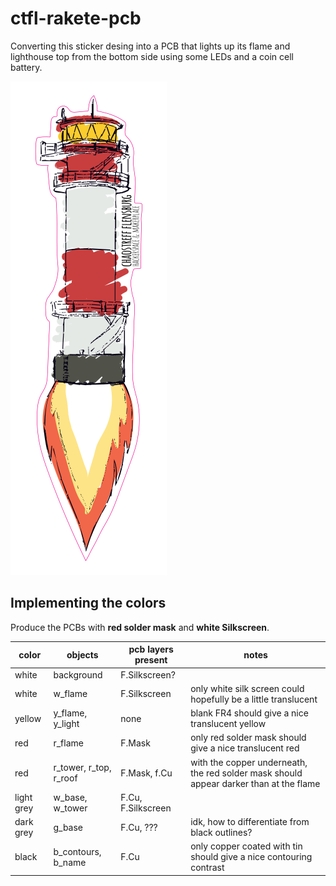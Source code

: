 # ctfl-rakete-pcb

Converting this sticker desing into a PCB that lights up its flame and lighthouse top from the bottom side using some LEDs and a coin cell battery.

![rakede-sticker-98mm.svg](rakede-sticker-98mm.svg)

## Implementing the colors

Produce the PCBs with **red solder mask** and **white Silkscreen**.

| color | objects | pcb layers present | notes |
| --- | --- | --- | --- |
| white | background | F.Silkscreen? |  |
| white | w_flame | F.Silkscreen | only white silk screen could hopefully be a little translucent |
| yellow | y_flame, y_light | none | blank FR4 should give a nice translucent yellow |
| red | r_flame | F.Mask | only red solder mask should give a nice translucent red |
| red | r_tower, r_top, r_roof | F.Mask, f.Cu | with the copper underneath, the red solder mask should appear darker than at the flame |
| light grey | w_base, w_tower | F.Cu, F.Silkscreen |  |
| dark grey | g_base | F.Cu, ??? | idk, how to differentiate from black outlines? |
| black | b_contours, b_name | F.Cu | only copper coated with tin should give a nice contouring contrast |

